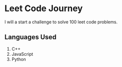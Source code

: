 # Leet Code Journey

I will a start a challenge to solve 100 leet code problems.

## Languages Used

1. C++
2. JavaScript
3. Python
